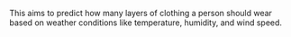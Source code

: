 This aims to predict how many layers of clothing a person should wear based on weather conditions like temperature, humidity, and wind speed.
